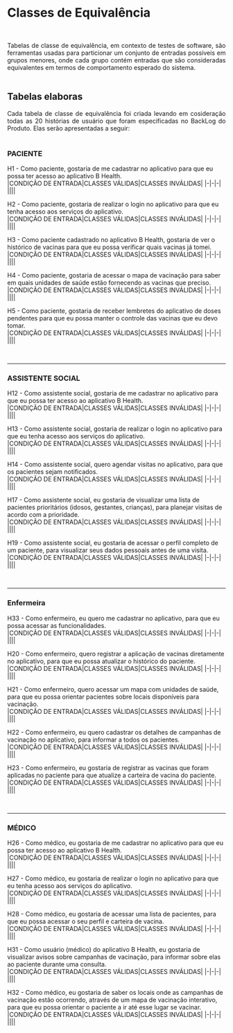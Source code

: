 # Classes de Equivalência
<br>
<p align="justify">Tabelas de classe de equivalência, em contexto de testes de software, são ferramentas usadas para particionar um conjunto de entradas possíveis em grupos menores, onde cada grupo contém entradas que são consideradas equivalentes em termos de comportamento esperado do sistema. 
<br>
<br>

## Tabelas elaboras
<p align="justify">Cada tabela de classe de equivalência foi criada levando em cosideração todas as 20 histórias de usuário que foram especificadas no BackLog do Produto. Elas serão apresentadas a seguir:
<br>
<br>
  
### PACIENTE
H1 - Como paciente, gostaria de me cadastrar no aplicativo para que eu possa ter acesso ao aplicativo B Health.
<br>
|CONDIÇÃO DE ENTRADA|CLASSES VÁLIDAS|CLASSES INVÁLIDAS|
|-|-|-|
||||

H2 - Como paciente, gostaria de realizar o login no aplicativo para que eu tenha acesso aos serviços do aplicativo.
<br>
|CONDIÇÃO DE ENTRADA|CLASSES VÁLIDAS|CLASSES INVÁLIDAS|
|-|-|-|
||||


H3 - Como paciente cadastrado no aplicativo B Health, gostaria de ver o histórico de vacinas para que eu possa verificar quais vacinas já tomei.
<br>
|CONDIÇÃO DE ENTRADA|CLASSES VÁLIDAS|CLASSES INVÁLIDAS|
|-|-|-|
||||


H4 - Como paciente, gostaria de acessar o mapa de vacinação para saber em quais unidades de saúde estão fornecendo as vacinas que preciso.
<br>
|CONDIÇÃO DE ENTRADA|CLASSES VÁLIDAS|CLASSES INVÁLIDAS|
|-|-|-|
||||


H5 - Como paciente, gostaria de receber lembretes do aplicativo de doses pendentes para que eu possa manter o controle das vacinas que eu devo tomar.
<br>
|CONDIÇÃO DE ENTRADA|CLASSES VÁLIDAS|CLASSES INVÁLIDAS|
|-|-|-|
||||

<br>

---

### ASSISTENTE SOCIAL
H12 - Como assistente social, gostaria de me cadastrar no aplicativo para que eu possa ter acesso ao aplicativo B Health.
<br>
|CONDIÇÃO DE ENTRADA|CLASSES VÁLIDAS|CLASSES INVÁLIDAS|
|-|-|-|
||||


H13 - Como assistente social, gostaria de realizar o login no aplicativo para que eu tenha acesso aos serviços do aplicativo.
<br>
|CONDIÇÃO DE ENTRADA|CLASSES VÁLIDAS|CLASSES INVÁLIDAS|
|-|-|-|
||||


H14 - Como assistente social, quero agendar visitas no aplicativo, para que os pacientes sejam notificados.
<br>
|CONDIÇÃO DE ENTRADA|CLASSES VÁLIDAS|CLASSES INVÁLIDAS|
|-|-|-|
||||


H17 - Como assistente social, eu gostaria de visualizar uma lista de pacientes prioritários (idosos, gestantes, crianças), para planejar visitas de acordo com a prioridade.
<br>
|CONDIÇÃO DE ENTRADA|CLASSES VÁLIDAS|CLASSES INVÁLIDAS|
|-|-|-|
||||


H19 - Como assistente social, eu gostaria de acessar o perfil completo de um paciente, para visualizar seus dados pessoais antes de uma visita.
<br>
|CONDIÇÃO DE ENTRADA|CLASSES VÁLIDAS|CLASSES INVÁLIDAS|
|-|-|-|
||||

<br>

---

### Enfermeira
H33 - Como enfermeiro, eu quero me cadastrar no aplicativo, para que eu possa acessar as funcionalidades.
<br>
|CONDIÇÃO DE ENTRADA|CLASSES VÁLIDAS|CLASSES INVÁLIDAS|
|-|-|-|
||||


H20 - Como enfermeiro, quero registrar a aplicação de vacinas diretamente no aplicativo, para que eu possa atualizar o histórico do paciente.
<br>
|CONDIÇÃO DE ENTRADA|CLASSES VÁLIDAS|CLASSES INVÁLIDAS|
|-|-|-|
||||


H21 - Como enfermeiro, quero acessar um mapa com unidades de saúde, para que eu possa orientar pacientes sobre locais disponíveis para vacinação.
<br>
|CONDIÇÃO DE ENTRADA|CLASSES VÁLIDAS|CLASSES INVÁLIDAS|
|-|-|-|
||||


H22 - Como enfermeiro, eu quero cadastrar os detalhes de campanhas de vacinação no aplicativo, para informar a todos os pacientes.
<br>
|CONDIÇÃO DE ENTRADA|CLASSES VÁLIDAS|CLASSES INVÁLIDAS|
|-|-|-|
||||


H23 - Como enfermeiro, eu gostaria de registrar as vacinas que foram aplicadas no paciente para que atualize a carteira de vacina do paciente.
<br>
|CONDIÇÃO DE ENTRADA|CLASSES VÁLIDAS|CLASSES INVÁLIDAS|
|-|-|-|
||||


<br>

---

### MÉDICO
H26 - Como médico, eu gostaria de me cadastrar no aplicativo para que eu possa ter acesso ao aplicativo B Health.
<br>
|CONDIÇÃO DE ENTRADA|CLASSES VÁLIDAS|CLASSES INVÁLIDAS|
|-|-|-|
||||


H27 - Como médico, eu gostaria de realizar o login no aplicativo para que eu tenha acesso aos serviços do aplicativo.
<br>
|CONDIÇÃO DE ENTRADA|CLASSES VÁLIDAS|CLASSES INVÁLIDAS|
|-|-|-|
||||


H28 - Como médico, eu gostaria de acessar uma lista de pacientes, para que eu possa acessar o seu perfil e carteira de vacina.
<br>
|CONDIÇÃO DE ENTRADA|CLASSES VÁLIDAS|CLASSES INVÁLIDAS|
|-|-|-|
||||


H31 - Como usuário (médico) do aplicativo B Health, eu gostaria de visualizar avisos sobre campanhas de vacinação, para informar sobre elas ao paciente durante uma consulta.
<br>
|CONDIÇÃO DE ENTRADA|CLASSES VÁLIDAS|CLASSES INVÁLIDAS|
|-|-|-|
||||


H32 - Como médico, eu gostaria de saber os locais onde as campanhas de vacinação estão ocorrendo, através de um mapa de vacinação interativo, para que eu possa orientar o paciente a ir até esse lugar se vacinar.
<br>
|CONDIÇÃO DE ENTRADA|CLASSES VÁLIDAS|CLASSES INVÁLIDAS|
|-|-|-|
||||


<br>
